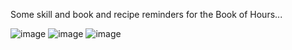 Some skill and book and recipe reminders for the Book of Hours...

![image](https://github.com/user-attachments/assets/feb678e1-a23c-4eb4-ab4b-ebe5393b70b5)
![image](https://github.com/user-attachments/assets/4463cdd4-a781-4fe2-85d5-efd0ededec01)
![image](https://github.com/user-attachments/assets/8673a820-9e7b-4ce2-844e-62a821678c58)






